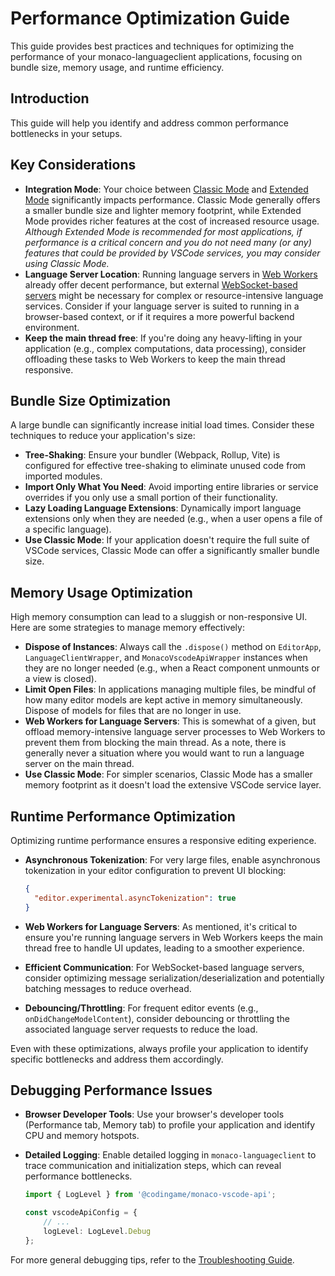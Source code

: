 # Performance Optimization Guide

This guide provides best practices and techniques for optimizing the performance of your monaco-languageclient applications, focusing on bundle size, memory usage, and runtime efficiency.

## Introduction

This guide will help you identify and address common performance bottlenecks in your setups.

## Key Considerations

- **Integration Mode**: Your choice between [Classic Mode](../advanced-usage/classic-mode.md) and [Extended Mode](../advanced-usage/extended-mode.md) significantly impacts performance. Classic Mode generally offers a smaller bundle size and lighter memory footprint, while Extended Mode provides richer features at the cost of increased resource usage. _Although Extended Mode is recommended for most applications, if performance is a critical concern and you do not need many (or any) features that could be provided by VSCode services, you may consider using Classic Mode._
- **Language Server Location**: Running language servers in [Web Workers](../advanced-usage/web-workers.md) already offer decent performance, but external [WebSocket-based servers](../advanced-usage/websockets.md) might be necessary for complex or resource-intensive language services. Consider if your language server is suited to running in a browser-based context, or if it requires a more powerful backend environment.
- **Keep the main thread free**: If you're doing any heavy-lifting in your application (e.g., complex computations, data processing), consider offloading these tasks to Web Workers to keep the main thread responsive.

## Bundle Size Optimization

A large bundle can significantly increase initial load times. Consider these techniques to reduce your application's size:

- **Tree-Shaking**: Ensure your bundler (Webpack, Rollup, Vite) is configured for effective tree-shaking to eliminate unused code from imported modules.
- **Import Only What You Need**: Avoid importing entire libraries or service overrides if you only use a small portion of their functionality.
- **Lazy Loading Language Extensions**: Dynamically import language extensions only when they are needed (e.g., when a user opens a file of a specific language).
- **Use Classic Mode**: If your application doesn't require the full suite of VSCode services, Classic Mode can offer a significantly smaller bundle size.

## Memory Usage Optimization

High memory consumption can lead to a sluggish or non-responsive UI. Here are some strategies to manage memory effectively:

- **Dispose of Instances**: Always call the `.dispose()` method on `EditorApp`, `LanguageClientWrapper`, and `MonacoVscodeApiWrapper` instances when they are no longer needed (e.g., when a React component unmounts or a view is closed).
- **Limit Open Files**: In applications managing multiple files, be mindful of how many editor models are kept active in memory simultaneously. Dispose of models for files that are no longer in use.
- **Web Workers for Language Servers**: This is somewhat of a given, but offload memory-intensive language server processes to Web Workers to prevent them from blocking the main thread. As a note, there is generally never a situation where you would want to run a language server on the main thread.
- **Use Classic Mode**: For simpler scenarios, Classic Mode has a smaller memory footprint as it doesn't load the extensive VSCode service layer.

## Runtime Performance Optimization

Optimizing runtime performance ensures a responsive editing experience.

- **Asynchronous Tokenization**: For very large files, enable asynchronous tokenization in your editor configuration to prevent UI blocking:

    ```json
    {
      "editor.experimental.asyncTokenization": true
    }
    ```

- **Web Workers for Language Servers**: As mentioned, it's critical to ensure you're running language servers in Web Workers keeps the main thread free to handle UI updates, leading to a smoother experience.
- **Efficient Communication**: For WebSocket-based language servers, consider optimizing message serialization/deserialization and potentially batching messages to reduce overhead.
- **Debouncing/Throttling**: For frequent editor events (e.g., `onDidChangeModelContent`), consider debouncing or throttling the associated language server requests to reduce the load.

Even with these optimizations, always profile your application to identify specific bottlenecks and address them accordingly.

## Debugging Performance Issues

- **Browser Developer Tools**: Use your browser's developer tools (Performance tab, Memory tab) to profile your application and identify CPU and memory hotspots.
- **Detailed Logging**: Enable detailed logging in `monaco-languageclient` to trace communication and initialization steps, which can reveal performance bottlenecks.

    ```typescript
    import { LogLevel } from '@codingame/monaco-vscode-api';

    const vscodeApiConfig = {
        // ...
        logLevel: LogLevel.Debug
    };
    ```

For more general debugging tips, refer to the [Troubleshooting Guide](../guides/troubleshooting.md).
